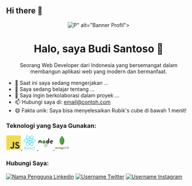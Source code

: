 ## Hi there 👋

<p align="center">
  <img src="<img width="1563" height="1563" alt="P" src="https://github.com/user-attachments/assets/ad57a85c-821c-47fa-b5cb-aa3484c80907" />" alt="Banner Profil">
</p>
<h1 align="center">Halo, saya Budi Santoso 👋</h1>
<p align="center">
  Seorang Web Developer dari Indonesia yang bersemangat dalam membangun aplikasi web yang modern dan bermanfaat.
</p>

- 🔭 Saat ini saya sedang mengerjakan ...
- 🌱 Saya sedang belajar tentang ...
- 👯 Saya ingin berkolaborasi dalam proyek ...
- 📫 Hubungi saya di: [email@contoh.com](mailto:email@contoh.com)
- 😄 Fakta unik: Saya bisa menyelesaikan Rubik's cube di bawah 1 menit!
<h3 align="left">Teknologi yang Saya Gunakan:</h3>
<p align="left">
  <a href="https://developer.mozilla.org/en-US/docs/Web/JavaScript" target="_blank" rel="noreferrer">
    <img src="https://raw.githubusercontent.com/devicons/devicon/master/icons/javascript/javascript-original.svg" alt="javascript" width="40" height="40"/>
  </a>
  <a href="https://reactjs.org/" target="_blank" rel="noreferrer">
    <img src="https://raw.githubusercontent.com/devicons/devicon/master/icons/react/react-original-wordmark.svg" alt="react" width="40" height="40"/>
  </a>
  <a href="https://nodejs.org" target="_blank" rel="noreferrer">
    <img src="https://raw.githubusercontent.com/devicons/devicon/master/icons/nodejs/nodejs-original-wordmark.svg" alt="nodejs" width="40" height="40"/>
  </a>
  <a href="https://www.mongodb.com/" target="_blank" rel="noreferrer">
    <img src="https://raw.githubusercontent.com/devicons/devicon/master/icons/mongodb/mongodb-original-wordmark.svg" alt="mongodb" width="40" height="40"/>
  </a>
</p>
<h3 align="left">Hubungi Saya:</h3>
<p align="left">
<a href="https://linkedin.com/in/NAMA_PENGGUNA_LINKEDIN" target="blank"><img align="center" src="https://raw.githubusercontent.com/rahuldkjain/github-profile-readme-generator/master/src/images/icons/Social/linked-in-alt.svg" alt="Nama Pengguna Linkedin" height="30" width="40" /></a>
<a href="https://twitter.com/USERNAME_TWITTER" target="blank"><img align="center" src="https://raw.githubusercontent.com/rahuldkjain/github-profile-readme-generator/master/src/images/icons/Social/twitter.svg" alt="Username Twitter" height="30" width="40" /></a>
<a href="https://instagram.com/USERNAME_INSTAGRAM" target="blank"><img align="center" src="https://raw.githubusercontent.com/rahuldkjain/github-profile-readme-generator/master/src/images/icons/Social/instagram.svg" alt="Username Instagram" height="30" width="40" /></a>
</p>
